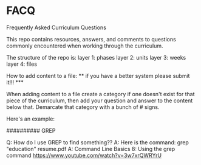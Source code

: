 # FACQ
Frequently Asked Curriculum Questions

This repo contains resources, answers, and comments to questions
commonly encountered when working through the curriculum.

The structure of the repo is:
layer 1: phases
layer 2: units
layer 3: weeks
layer 4: files


How to add content to a file: ** if you have a better system please submit it!!! ***

When adding content to a file create a category if one doesn't exist for that piece of the curriculum, then add your question and answer to the content below that. Demarcate that category with a bunch of # signs.

Here's an example:

########## GREP

Q: How do I use GREP to find something??
A: Here is the command: grep "education" resume.pdf
A: Command Line Basics 8: Using the grep command https://www.youtube.com/watch?v=3w7xrQWRYrU

